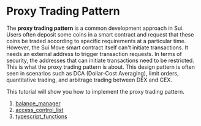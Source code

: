 # Proxy Trading Pattern

The **proxy trading pattern** is a common development approach in Sui. Users often deposit some coins in a smart contract and request that these coins be traded according to specific requirements at a particular time. However, the Sui Move smart contract itself can't initiate transactions. It needs an external address to trigger transaction requests.  In terms of security, the addresses that can initiate transactions need to be restricted. This is what the proxy trading pattern is about. This design pattern is often seen in scenarios such as DCA (Dollar-Cost Averaging), limit orders, quantitative trading, and arbitrage trading between DEX and CEX.  

This tutorial will show you how to implement the proxy trading pattern.

1. [balance_manager](./lessons/1_balance_manager.md)  
2. [access_control_list](./lessons/2_acl.md)
3. [typescript_functions](./lessons/3_scripts.md)
